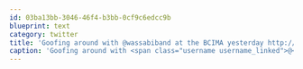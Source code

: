 ```yaml
---
id: 03ba13bb-3046-46f4-b3bb-0cf9c6edcc9b
blueprint: text
category: twitter
title: 'Goofing around with @wassabiband at the BCIMA yesterday http://twitpic.com/4p3xl7'
caption: 'Goofing around with <span class="username username_linked">@<a href="https://twitter.com/wassabiband" title="Wassabi Collective">wassabiband</a></span> at the BCIMA yesterday http://twitpic.com/4p3xl7'
---
```


